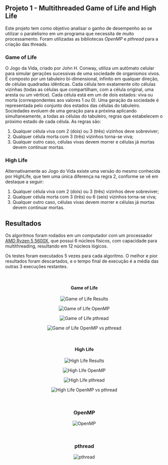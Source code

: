 ## Projeto 1 - Multithreaded Game of Life and High Life

Este projeto tem como objetivo analisar o ganho de desempenho ao se utilizar o paralelismo em um programa que necessita de muito processamento. Foram utilizadas as bibliotecas *OpenMP* e *pthread* para a criação das threads.

### Game of Life

O Jogo da Vida, criado por John H. Conway, utiliza um autômato celular para simular gerações sucessivas de uma sociedade de organismos vivos.
É composto por um tabuleiro bi-dimensional, infinito em qualquer direção, de células quadradas idênticas. Cada célula tem exatamente oito células vizinhas (todas as células que compartilham, com a célula original, uma aresta ou um vértice). Cada célula está em um de dois estados: viva ou morta (correspondentes aos valores 1 ou 0). Uma geração da sociedade é representada pelo conjunto dos estados das células do tabuleiro.
Sociedades evoluem de uma geração para a próxima aplicando simultaneamente, a todas as células do tabuleiro, regras que estabelecem o próximo estado de cada célula. As regras são:

1) Qualquer célula viva com 2 (dois) ou 3 (três) vizinhos deve sobreviver;
2) Qualquer célula morta com 3 (três) vizinhos torna-se viva;
3) Qualquer outro caso, células vivas devem morrer e células já mortas devem continuar mortas.


### High Life

Alternativamente ao Jogo do Vida existe uma versão do mesmo conhecida por HighLife, que tem uma única diferença na regra 2, conforme se vê em destaque a seguir:

1) Qualquer célula viva com 2 (dois) ou 3 (três) vizinhos deve sobreviver;
2) Qualquer célula morta com 3 (três) ou 6 (seis) vizinhos torna-se viva;
3) Qualquer outro caso, células vivas devem morrer e células já mortas devem continuar mortas.

## Resultados

Os algoritmos foram rodados em um computador com um processador [AMD Ryzen 5 5600X](https://www.amd.com/pt/products/cpu/amd-ryzen-5-5600x), que possui 6 núcleos físicos, com capacidade para multithreading, resultando em 12 núcleos lógicos.

Os testes foram executados 5 vezes para cada algoritmo. O melhor e pior resultados foram descartados, e o tempo final de execução é a média das outras 3 execuções restantes.

<br>

<div style="text-align: center;">

#### Game of Life

![Game of Life Results](results/Game%20of%20Life.png "Game of Life Results")

![Game of Life OpenMP](results/Game%20of%20Life%20-%20OpenMP.png "Game of Life OpenMP")

![Game of Life pthread](results/Game%20of%20Life%20-%20pthread.png "Game of Life pthread")

![Game of Life OpenMP vs pthread](results/Game%20of%20Life%20-%20OpenMP%20vs%20pthread%20.png "Game of Life OpenMP vs pthread")

<br>

#### High Life

![High Life Results](results/High%20Life.png "High Life Results")

![High Life OpenMP](results/HighLife%20-%20OpenMP.png "High Life OpenMP")

![High Life pthread](results/High%20Life%20-%20pthread.png "High Life pthread")

![High Life OpenMP vs pthread](results/High%20Life%20-%20OpenMP%20vs%20pthread%20.png "High Life OpenMP vs pthread")

<br>

### OpenMP

![OpenMP](results/OpenMP%20-%20Game%20of%20Life%20vs%20High%20Life.png "OpenMP")

<br>

### pthread

![pthread](results/pthread%20-%20Game%20of%20Life%20vs%20High%20Life.png "pthread")

</div>

